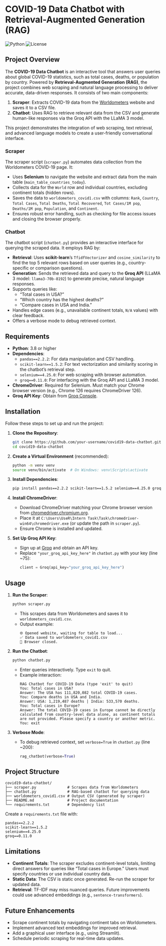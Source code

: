 # COVID-19 Data Chatbot with Retrieval-Augmented Generation (RAG)

![Python](https://img.shields.io/badge/Python-3.8%2B-blue)
![License](https://img.shields.io/badge/License-MIT-green)

## Project Overview

The **COVID-19 Data Chatbot** is an interactive tool that answers user queries about global COVID-19 statistics, such as total cases, deaths, or population by country. Powered by **Retrieval-Augmented Generation (RAG)**, the project combines web scraping and natural language processing to deliver accurate, data-driven responses. It consists of two main components:

1. **Scraper**: Extracts COVID-19 data from the [Worldometers](https://www.worldometers.info/coronavirus/) website and saves it to a CSV file.
2. **Chatbot**: Uses RAG to retrieve relevant data from the CSV and generate human-like responses via the Groq API with the LLaMA 3 model.

This project demonstrates the integration of web scraping, text retrieval, and advanced language models to create a user-friendly conversational interface.

### Scraper
The scraper script (`scraper.py`) automates data collection from the Worldometers COVID-19 page. It:
- Uses **Selenium** to navigate the website and extract data from the main table (`main_table_countries_today`).
- Collects data for the `World` row and individual countries, excluding continent totals (hidden rows).
- Saves the data to `worldometers_covid1.csv` with columns: `Rank`, `Country`, `Total Cases`, `Total Deaths`, `Total Recovered`, `Tot Cases/1M pop`, `Deaths/1M pop`, `Population`, and `Continent`.
- Ensures robust error handling, such as checking for file access issues and closing the browser properly.

### Chatbot
The chatbot script (`chatbot.py`) provides an interactive interface for querying the scraped data. It employs RAG by:
- **Retrieval**: Uses **scikit-learn**’s `TfidfVectorizer` and `cosine_similarity` to find the top 5 relevant rows based on user queries (e.g., country-specific or comparison questions).
- **Generation**: Sends the retrieved data and query to the **Groq API** (LLaMA 3 model: `llama3-70b-8192`) to generate precise, natural language responses.
- Supports queries like:
  - “Total cases in USA?”
  - “Which country has the highest deaths?”
  - “Compare cases in USA and India.”
- Handles edge cases (e.g., unavailable continent totals, `N/A` values) with clear feedback.
- Offers a verbose mode to debug retrieved context.

## Requirements

- **Python**: 3.8 or higher
- **Dependencies**:
  - `pandas==2.2.2`: For data manipulation and CSV handling.
  - `scikit-learn==1.5.2`: For text vectorization and similarity scoring in the chatbot’s retrieval step.
  - `selenium==4.25.0`: For web scraping with browser automation.
  - `groq==0.11.0`: For interfacing with the Groq API and LLaMA 3 model.
- **ChromeDriver**: Required for Selenium. Must match your Chrome browser version (e.g., Chrome 126 requires ChromeDriver 126).
- **Groq API Key**: Obtain from [Groq Console](https://console.groq.com/).

## Installation

Follow these steps to set up and run the project:

1. **Clone the Repository**:
   ```bash
   git clone https://github.com/your-username/covid19-data-chatbot.git
   cd covid19-data-chatbot
   ```

2. **Create a Virtual Environment** (recommended):
   ```bash
   python -m venv venv
   source venv/bin/activate  # On Windows: venv\Scripts\activate
   ```

3. **Install Dependencies**:
   ```bash
   pip install pandas==2.2.2 scikit-learn==1.5.2 selenium==4.25.0 groq==0.11.0
   ```

4. **Install ChromeDriver**:
   - Download ChromeDriver matching your Chrome browser version from [chromedriver.chromium.org](https://chromedriver.chromium.org/downloads).
   - Place it at `C:\Users\UseR\Intern Task\Task\chromedriver-win64\chromedriver.exe` (or update the path in `scraper.py`).
   - Ensure Chrome is installed and updated.

5. **Set Up Groq API Key**:
   - Sign up at [Groq](https://console.groq.com/) and obtain an API key.
   - Replace `"your_groq_api_key_here"` in `chatbot.py` with your key (line ~75):
     ```python
     client = Groq(api_key="your_groq_api_key_here")
     ```

## Usage

1. **Run the Scraper**:
   ```bash
   python scraper.py
   ```
   - This scrapes data from Worldometers and saves it to `worldometers_covid1.csv`.
   - Output example:
     ```
     🌐 Opened website, waiting for table to load...
     ✅ Data saved to worldometers_covid1.csv
     🚪 Browser closed.
     ```

2. **Run the Chatbot**:
   ```bash
   python chatbot.py
   ```
   - Enter queries interactively. Type `exit` to quit.
   - Example interaction:
     ```
     RAG Chatbot for COVID-19 Data (type 'exit' to quit)
     You: Total cases in USA?
     Answer: The USA has 111,820,082 total COVID-19 cases.
     You: Compare deaths in USA and India.
     Answer: USA: 1,219,487 deaths | India: 533,570 deaths.
     You: Total cases in Europe?
     Answer: The total COVID-19 cases in Europe cannot be directly calculated from country-level data alone, as continent totals are not provided. Please specify a country or another metric.
     You: exit
     ```

3. **Verbose Mode**:
   - To debug retrieved context, set `verbose=True` in `chatbot.py` (line ~200):
     ```python
     rag_chatbot(verbose=True)
     ```

## Project Structure

```
covid19-data-chatbot/
├── scraper.py              # Scrapes data from Worldometers
├── chatbot.py              # RAG-based chatbot for querying data
├── worldometers_covid1.csv # Output CSV (generated by scraper)
├── README.md               # Project documentation
└── requirements.txt        # Dependency list
```

Create a `requirements.txt` file with:
```
pandas==2.2.2
scikit-learn==1.5.2
selenium==4.25.0
groq==0.11.0
```

## Limitations

- **Continent Totals**: The scraper excludes continent-level totals, limiting direct answers for queries like “Total cases in Europe.” Users must specify countries or use individual country data.
- **Static Data**: The CSV is static once generated. Re-run the scraper for updated data.
- **Retrieval**: TF-IDF may miss nuanced queries. Future improvements could use advanced embeddings (e.g., `sentence-transformers`).

## Future Enhancements

- Scrape continent totals by navigating continent tabs on Worldometers.
- Implement advanced text embeddings for improved retrieval.
- Add a graphical user interface (e.g., using Streamlit).
- Schedule periodic scraping for real-time data updates.
